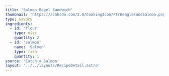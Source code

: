 ```yaml
---
title: 'Salmon Bagel Sandwich'
thumbnail: 'https://acnhcdn.com/2.0/CookingIcon/FtrBeaglesandSalmon.png'
type: savory
ingredients:
  - id: 'flour'
    type: misc
    quantity: 2
  - id: 'salmon'
    name: 'Salmon'
    type: fish
    quantity: 1
source: 'Catch a Salmon'
layout: '../../layouts/RecipeDetail.astro'
---
```

